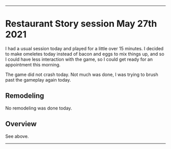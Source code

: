 
***

# Restaurant Story session May 27th 2021

I had a usual session today and played for a little over 15 minutes. I decided to make omeletes today instead of bacon and eggs to mix things up, and so I could have less interaction with the game, so I could get ready for an appointment this morning.

The game did not crash today. Not much was done, I was trying to brush past the gameplay again today.

## Remodeling

No remodeling was done today.

## Overview

See above.

***

